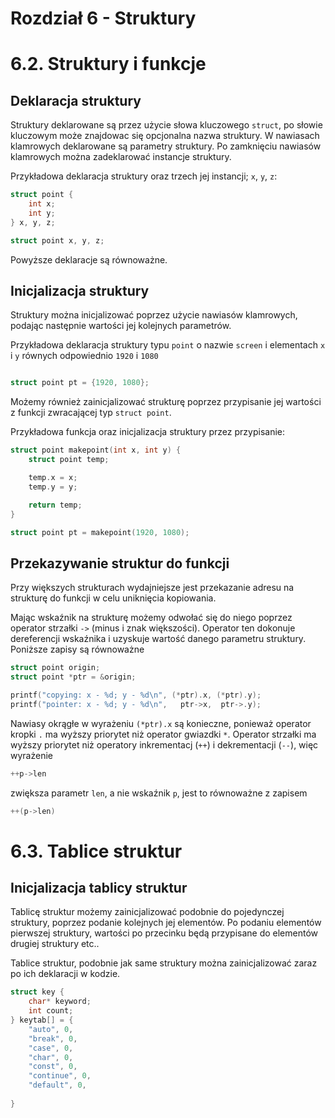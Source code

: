 # **Rozdział 6 - Struktury**

# 6.2. Struktury i funkcje

## Deklaracja struktury

Struktury deklarowane są przez użycie słowa kluczowego `struct`, po słowie kluczowym może znajdowac się opcjonalna nazwa
struktury. W nawiasach klamrowych deklarowane są parametry struktury. Po zamknięciu nawiasów klamrowych można zadeklarować
instancje struktury.

Przykładowa deklaracja struktury oraz trzech jej instancji; `x`, `y`, `z`:

```c
struct point {
    int x;
    int y;
} x, y, z;
```

```c
struct point x, y, z;
```

Powyższe deklaracje są równoważne.

## Inicjalizacja struktury

Struktury można inicjalizować poprzez użycie nawiasów klamrowych, podając następnie wartości jej kolejnych parametrów.

Przykładowa deklaracja struktury typu `point` o nazwie `screen` i elementach `x` i `y` równych odpowiednio `1920` i `1080`

```c

struct point pt = {1920, 1080};

```

Możemy również zainicjalizować strukturę poprzez przypisanie jej wartości z funkcji zwracającej typ `struct point`.

Przykładowa funkcja oraz inicjalizacja struktury przez przypisanie:

```c
struct point makepoint(int x, int y) {
    struct point temp;

    temp.x = x;
    temp.y = y;

    return temp;
}

struct point pt = makepoint(1920, 1080);
```

## Przekazywanie struktur do funkcji

Przy większych strukturach wydajniejsze jest przekazanie adresu na strukturę do funkcji w celu uniknięcia kopiowania.

Mając wskaźnik na strukturę możemy odwołać się do niego poprzez operator strzałki `->` (minus i znak większości). Operator ten dokonuje dereferencji wskaźnika i uzyskuje wartość danego parametru struktury. Poniższe zapisy są równoważne

```c
struct point origin;
struct point *ptr = &origin;

printf("copying: x - %d; y - %d\n", (*ptr).x, (*ptr).y);
printf("pointer: x - %d; y - %d\n",   ptr->x,  ptr->.y);
```

Nawiasy okrągłe w wyrażeniu `(*ptr).x` są konieczne, ponieważ operator kropki `.` ma wyższy priorytet niż operator gwiazdki `*`. Operator strzałki ma wyższy priorytet niż operatory inkrementacj (`++`) i dekrementacji (`--`), więc wyrażenie

```c
++p->len
```

zwiększa parametr `len`, a nie wskaźnik `p`, jest to równoważne z zapisem

```c
++(p->len)
```

# 6.3. Tablice struktur

## Inicjalizacja tablicy struktur

Tablicę struktur możemy zainicjalizować podobnie do pojedynczej struktury, poprzez podanie kolejnych jej elementów. Po podaniu elementów pierwszej struktury, wartości po przecinku będą przypisane do elementów drugiej struktury etc..

Tablice struktur, podobnie jak same struktury można zainicjalizować zaraz po ich deklaracji w kodzie.

```c
struct key {
    char* keyword;
    int count;
} keytab[] = {
    "auto", 0,
    "break", 0,
    "case", 0,
    "char", 0,
    "const", 0,
    "continue", 0,
    "default", 0,
    
}
